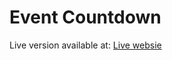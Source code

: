 # Event Countdown

Live version available at: [Live websie]( https://dryadalis.github.io/Date-Calcurator/)